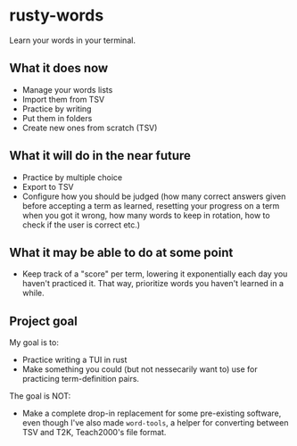 # rusty-words

Learn your words in your terminal.

## What it does now
- Manage your words lists
- Import them from TSV
- Practice by writing
- Put them in folders
- Create new ones from scratch (TSV)

## What it will do in the near future
- Practice by multiple choice
- Export to TSV
- Configure how you should be judged (how many correct answers given before
  accepting a term as learned, resetting your progress on a term when you got it
  wrong, how many words to keep in rotation, how to check if the user is correct etc.)

## What it may be able to do at some point
- Keep track of a "score" per term, lowering it exponentially each day you
  haven't practiced it. That way, prioritize words you haven't learned in a
  while.

## Project goal
My goal is to:
- Practice writing a TUI in rust
- Make something you could (but not nessecarily want to) use for practicing
  term-definition pairs.

The goal is NOT:
- Make a complete drop-in replacement for some pre-existing software, even
  though I've also made `word-tools`, a helper for converting between TSV and
  T2K, Teach2000's file format.
